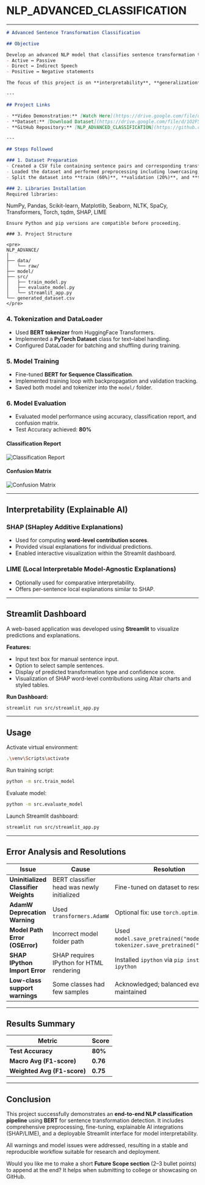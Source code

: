 # NLP_ADVANCED_CLASSIFICATION

---


```markdown
# Advanced Sentence Transformation Classification

## Objective

Develop an advanced NLP model that classifies sentence transformation types such as:
- Active ↔ Passive
- Direct ↔ Indirect Speech
- Positive ↔ Negative statements

The focus of this project is on **interpretability**, **generalization**, and **production-readiness** using state-of-the-art NLP techniques like **BERT**, **SHAP**, and **LIME**.

---

## Project Links

- **Video Demonstration:** [Watch Here](https://drive.google.com/file/d/1dYyZAPF7T3_FMoA-nyaglZAltb5vy1js/view?usp=sharing)  
- **Dataset:** [Download Dataset](https://drive.google.com/file/d/1O2F5vlwOzdpCSLUCtvon3p5Mr27D4Kvx/view?usp=sharing)  
- **GitHub Repository:** [NLP_ADVANCED_CLASSIFICATION](https://github.com/snehadammani/NLP_ADVANCED_CLASSIFICATION.git)

---

## Steps Followed

### 1. Dataset Preparation
- Created a CSV file containing sentence pairs and corresponding transformation labels.
- Loaded the dataset and performed preprocessing including lowercasing, trimming whitespaces, and removing noise.
- Split the dataset into **train (60%)**, **validation (20%)**, and **test (20%)** sets using stratified sampling.

### 2. Libraries Installation
Required libraries:
```

NumPy, Pandas, Scikit-learn, Matplotlib, Seaborn, NLTK, SpaCy,
Transformers, Torch, tqdm, SHAP, LIME

```
Ensure Python and pip versions are compatible before proceeding.

### 3. Project Structure

<pre>
NLP_ADVANCE/
│
├── data/
│   └── raw/
├── model/
├── src/
│   ├── train_model.py
│   ├── evaluate_model.py
│   └── streamlit_app.py
└── generated_dataset.csv
</pre>

````

### 4. Tokenization and DataLoader
- Used **BERT tokenizer** from HuggingFace Transformers.
- Implemented a **PyTorch Dataset** class for text–label handling.
- Configured DataLoader for batching and shuffling during training.

### 5. Model Training
- Fine-tuned **BERT for Sequence Classification**.
- Implemented training loop with backpropagation and validation tracking.
- Saved both model and tokenizer into the `model/` folder.

### 6. Model Evaluation
- Evaluated model performance using accuracy, classification report, and confusion matrix.
- Test Accuracy achieved: **80%**

#### Classification Report
![Classification Report](f46883dc-ce58-411d-81a6-1a58e53e3c14.png)

#### Confusion Matrix
![Confusion Matrix](e336379c-db63-4eee-a869-8f1d1bf035a0.png)

---

## Interpretability (Explainable AI)

### SHAP (SHapley Additive Explanations)
- Used for computing **word-level contribution scores**.
- Provided visual explanations for individual predictions.
- Enabled interactive visualization within the Streamlit dashboard.

### LIME (Local Interpretable Model-Agnostic Explanations)
- Optionally used for comparative interpretability.
- Offers per-sentence local explanations similar to SHAP.

---

## Streamlit Dashboard

A web-based application was developed using **Streamlit** to visualize predictions and explanations.

**Features:**
- Input text box for manual sentence input.
- Option to select sample sentences.
- Display of predicted transformation type and confidence score.
- Visualization of SHAP word-level contributions using Altair charts and styled tables.

**Run Dashboard:**
```bash
streamlit run src/streamlit_app.py
````

---

## Usage

Activate virtual environment:

```bash
.\venv\Scripts\activate
```

Run training script:

```bash
python -m src.train_model
```

Evaluate model:

```bash
python -m src.evaluate_model
```

Launch Streamlit dashboard:

```bash
streamlit run src/streamlit_app.py
```

---

## Error Analysis and Resolutions

| Issue                                | Cause                                      | Resolution                                                                       |
| ------------------------------------ | ------------------------------------------ | -------------------------------------------------------------------------------- |
| **Uninitialized Classifier Weights** | BERT classifier head was newly initialized | Fine-tuned on dataset to resolve                                                 |
| **AdamW Deprecation Warning**        | Used `transformers.AdamW`                  | Optional fix: use `torch.optim.AdamW`                                            |
| **Model Path Error (OSError)**       | Incorrect model folder path                | Used `model.save_pretrained("model/")` and `tokenizer.save_pretrained("model/")` |
| **SHAP IPython Import Error**        | SHAP requires IPython for HTML rendering   | Installed `ipython` via `pip install ipython`                                    |
| **Low-class support warnings**       | Some classes had few samples               | Acknowledged; balanced evaluation maintained                                     |

---

## Results Summary

| Metric                      | Score    |
| --------------------------- | -------- |
| **Test Accuracy**           | **80%**  |
| **Macro Avg (F1-score)**    | **0.76** |
| **Weighted Avg (F1-score)** | **0.75** |

---

## Conclusion

This project successfully demonstrates an **end-to-end NLP classification pipeline** using **BERT** for sentence transformation detection. It includes comprehensive preprocessing, fine-tuning, explainable AI integrations (SHAP/LIME), and a deployable Streamlit interface for model interpretability.

All warnings and model issues were addressed, resulting in a stable and reproducible workflow suitable for research and deployment.


Would you like me to make a short **Future Scope section** (2–3 bullet points) to append at the end? It helps when submitting to college or showcasing on GitHub.
```
